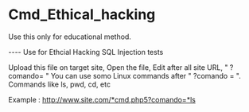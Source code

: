 # Cmd_Ethical_hacking
Use this only for educational method.

---- Use for Ethcial Hacking SQL Injection tests

Upload this file on target site,
Open the file,
Edit after all site URL, " ?comando= "
You can use somo Linux commands after " ?comando = ". Commands like ls, pwd, cd, etc

Example : http://www.site.com/*cmd.php5?comando=*ls
